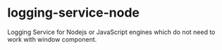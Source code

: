 # logging-service-node
Logging Service for Nodejs or JavaScript engines which do not need to work with window component.
